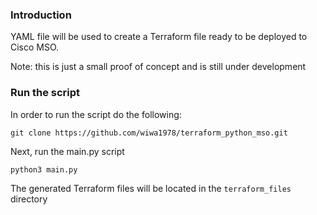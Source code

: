 ### Introduction

YAML file will be used to create a Terraform file ready to be deployed to Cisco MSO.

Note: this is just a small proof of concept and is still under development

### Run the script

In order to run the script do the following:

```
git clone https://github.com/wiwa1978/terraform_python_mso.git
```
Next, run the main.py script
```
python3 main.py
```
The generated Terraform files will be located in the `terraform_files` directory